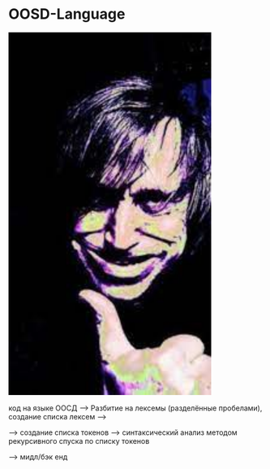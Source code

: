 # OOSD-Language 

<img src="./readme_src/Svetlolikiy.jpeg" width="400"/>

код на языке ООСД --> Разбитие на лексемы (разделённые пробелами), создание списка лексем -->

--> создание списка токенов --> синтаксический анализ методом рекурсивного спуска по списку токенов 

--> мидл/бэк енд 